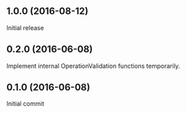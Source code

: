 
## 1.0.0 (2016-08-12)

  Initial release

## 0.2.0 (2016-06-08)

  Implement internal OperationValidation functions temporarily.

## 0.1.0 (2016-06-08)

  Initial commit
